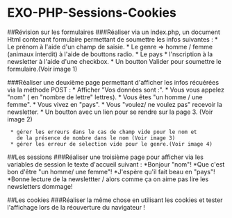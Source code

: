 # EXO-PHP-Sessions-Cookies


##Révision sur les formulaires
###Réaliser via un index.php, un document Html contenant formulaire permettant de soumettre les infos suivantes :
    * Le prénom à l'aide d'un champ de saisie.
    * Le genre => homme / femme (animaux interdit) à l'aide de bouttons radio.
    * Le pays
    * l'nscription à la newsletter à l'aide d'une checkbox.
    * Un boutton Valider pour soumettre le formulaire.(Voir image 1)
 
 
###Réaliser une deuxième page permettant d'afficher les infos récuérées via la méthode POST :
     * Afficher "Vos données sont :".
     * Vous vous appelez "nom" ( en "nombre de lettre" lettres).
     * Vous êtes "un homme / une femme".
     * Vous vivez en "pays".
     * Vous "voulez/ ne voulez pas" recevoir la newsletter.
     * Un boutton avec un lien pour se rendre sur la page 3. (Voir image 2)
     
     * gérer les erreurs dans le cas de champ vide pour le nom et
       de la présence de nombre dans le nom (Voir image 3)
     * gérer les erreur de selection vide pour le genre.(Voir image 4) 

##Les sessions
###Réaliser une troisième page pour afficher via les variables de session le texte d'accueil suivant :
    *Bonjour "nom"!
    *Que c'est bon d'être "un homme/ une femme"!
    *J'espère qu'il fait beau en "pays"!
    *Bonne lecture de la newslettter / alors comme ça on aime pas lire les newsletters dommage!

##Les cookies
###Réaliser la même chose en utilisant les cookies et tester l'affichage lors de la réouverture du navigateur !
 